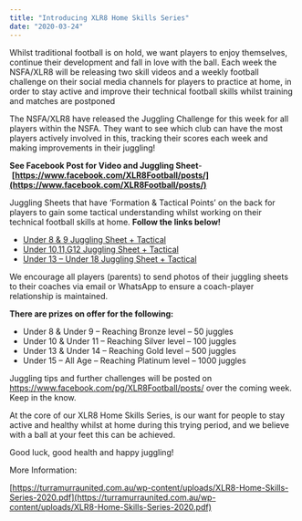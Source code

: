 ```yaml
---
title: "Introducing XLR8 Home Skills Series"
date: "2020-03-24"
---
```


Whilst traditional football is on hold, we want players to enjoy themselves, continue their development and fall in love with the ball. Each week the NSFA/XLR8 will be releasing two skill videos and a weekly football challenge on their social media channels for players to practice at home, in order to stay active and improve their technical football skills whilst training and matches are postponed

The NSFA/XLR8 have released the Juggling Challenge for this week for all players within the NSFA. They want to see which club can have the most players actively involved in this, tracking their scores each week and making improvements in their juggling!

**See Facebook Post for Video and Juggling Sheet**\- **[https://www.facebook.com/XLR8Football/posts/](https://www.facebook.com/XLR8Football/posts/)**

Juggling Sheets that have ‘Formation & Tactical Points’ on the back for players to gain some tactical understanding whilst working on their technical football skills at home. **Follow the links below!**

- [Under 8 & 9 Juggling Sheet + Tactical](https://turramurraunited.com.au/wp-content/uploads/XLR8-Juggling-Sheet-Tactical-U8.U9.pdf)
- [Under 10,11,G12 Juggling Sheet + Tactical](https://turramurraunited.com.au/wp-content/uploads/XLR8-Juggling-Sheet-Tactical-U10.U11.G12.pdf)
- [Under 13 – Under 18 Juggling Sheet + Tactical](https://turramurraunited.com.au/wp-content/uploads/XLR8-Juggling-Sheet-Tactical-U13.pdf)

We encourage all players (parents) to send photos of their juggling sheets to their coaches via email or WhatsApp to ensure a coach-player relationship is maintained.

**There are prizes on offer for the following:**

- Under 8 & Under 9 – Reaching Bronze level – 50 juggles
- Under 10 & Under 11 – Reaching Silver level – 100 juggles
- Under 13 & Under 14 – Reaching Gold level – 500 juggles
- Under 15 – All Age – Reaching Platinum level – 1000 juggles

Juggling tips and further challenges will be posted on https://www.facebook.com/pg/XLR8Football/posts/ over the coming week. Keep in the know.

At the core of our XLR8 Home Skills Series, is our want for people to stay active and healthy whilst at home during this trying period, and we believe with a ball at your feet this can be achieved.

Good luck, good health and happy juggling!

More Information:

[https://turramurraunited.com.au/wp-content/uploads/XLR8-Home-Skills-Series-2020.pdf](https://turramurraunited.com.au/wp-content/uploads/XLR8-Home-Skills-Series-2020.pdf)

